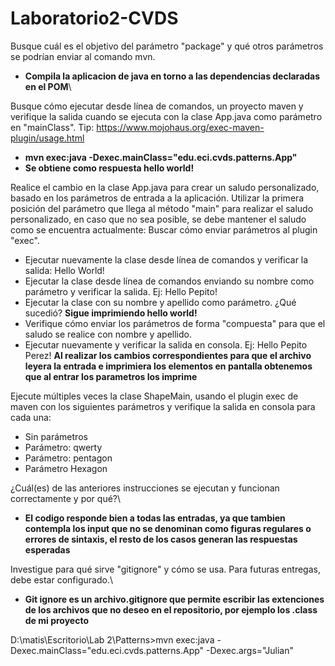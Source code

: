 # Laboratorio2-CVDS
Busque cuál es el objetivo del parámetro "package" y qué otros parámetros se podrían enviar al comando mvn.

* **Compila la aplicacion de java en torno a las dependencias declaradas en el POM**\

Busque cómo ejecutar desde línea de comandos, un proyecto maven y verifique la salida cuando se ejecuta con la clase App.java como parámetro en "mainClass". Tip: https://www.mojohaus.org/exec-maven-plugin/usage.html

* **mvn exec:java -Dexec.mainClass="edu.eci.cvds.patterns.App"**
* **Se obtiene como respuesta hello world!**



Realice el cambio en la clase App.java para crear un saludo personalizado, basado en los parámetros de entrada a la aplicación. Utilizar la primera posición del parámetro que llega al método "main" para realizar el saludo personalizado, en caso que no sea posible, se debe mantener el saludo como se encuentra actualmente:
Buscar cómo enviar parámetros al plugin "exec".
* Ejecutar nuevamente la clase desde línea de comandos y verificar la salida: Hello World!
* Ejecutar la clase desde línea de comandos enviando su nombre como parámetro y verificar la salida. Ej: Hello Pepito!
* Ejecutar la clase con su nombre y apellido como parámetro. ¿Qué sucedió?
**Sigue imprimiendo hello world!**
* Verifique cómo enviar los parámetros de forma "compuesta" para que el saludo se realice con nombre y apellido.
* Ejecutar nuevamente y verificar la salida en consola. Ej: Hello Pepito Perez!
**Al realizar los cambios correspondientes para que el archivo leyera la entrada e imprimiera los elementos en pantalla obtenemos que al entrar los parametros los imprime**


Ejecute múltiples veces la clase ShapeMain, usando el plugin exec de maven con los siguientes parámetros y verifique la salida en consola para cada una:

* Sin parámetros
* Parámetro: qwerty
* Parámetro: pentagon
* Parámetro Hexagon

¿Cuál(es) de las anteriores instrucciones se ejecutan y funcionan correctamente y por qué?\

* **El codigo responde bien a todas las entradas, ya que tambien contempla los input que no se denominan como figuras regulares o errores de sintaxis, el resto de los casos generan las respuestas esperadas**


Investigue para qué sirve "gitignore" y cómo se usa. Para futuras entregas, debe estar configurado.\

* **Git ignore es un archivo.gitignore que permite escribir las extenciones de los archivos que no deseo en el repositorio, por ejemplo los .class de mi proyecto**

D:\matis\Escritorio\Lab 2\Patterns>mvn exec:java -Dexec.mainClass="edu.eci.cvds.patterns.App" -Dexec.args="Julian"
